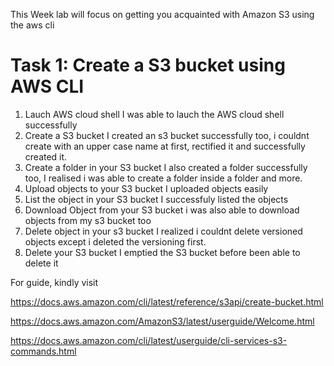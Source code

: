 This Week lab will focus on getting you acquainted with Amazon S3 using the aws cli

# Task 1: Create a S3 bucket using AWS CLI

1. Lauch AWS cloud shell
 I was able to lauch the AWS cloud shell successfully
2. Create a S3 bucket 
I created an s3 bucket successfully too, i couldnt create with an upper case name at first, rectified it and successfully created it.
3. Create a folder in your S3 bucket
I also created a folder successfully too, I realised i was able to create a folder inside a folder and more.
4. Upload objects to your S3 bucket
I uploaded objects easily
5. List the object in your S3 bucket
I successfuly listed the objects
6. Download Object from your S3 bucket
i was also able to download objects from my s3 bucket too
7. Delete object in your s3 bucket
I realized i couldnt delete versioned objects except i deleted the versioning first.
8. Delete your S3 bucket
I emptied the S3 bucket before been able to delete it 




For guide, kindly visit

https://docs.aws.amazon.com/cli/latest/reference/s3api/create-bucket.html

https://docs.aws.amazon.com/AmazonS3/latest/userguide/Welcome.html

https://docs.aws.amazon.com/cli/latest/userguide/cli-services-s3-commands.html
